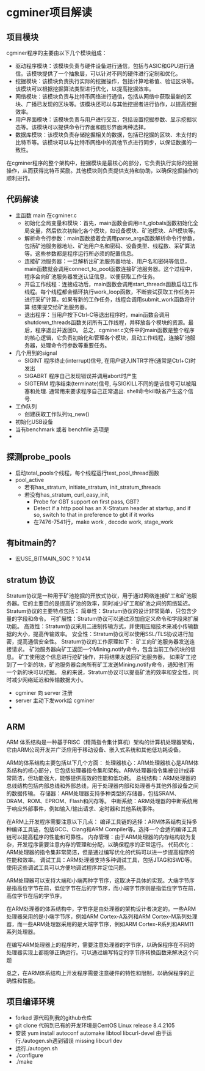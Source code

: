 <div align="left">

<h1 align="left">cgminer项目解读</h1>

## 项目模块
cgminer程序的主要由以下几个模块组成：
- 驱动程序模块：该模块负责与硬件设备进行通信，包括与ASIC和GPU进行通信。该模块提供了一个抽象层，可以针对不同的硬件进行定制和优化。
- 挖掘模块：该模块负责执行实际的挖掘操作，包括计算哈希值、验证区块等。该模块可以根据挖掘算法类型进行优化，以提高挖掘效率。
- 网络模块：该模块负责与比特币网络进行通信，包括从网络中获取最新的区块、广播已发现的区块等。该模块还可以与其他挖掘者进行协作，以提高挖掘效率。
- 用户界面模块：该模块负责与用户进行交互，包括设置挖掘参数、显示挖掘状态等。该模块可以提供命令行界面和图形界面两种选择。
- 数据库模块：该模块负责存储挖掘相关的数据，包括已挖掘的区块、未支付的比特币等。该模块可以与比特币网络中的其他节点进行同步，以保证数据的一致性。

在cgminer程序的整个架构中，挖掘模块是最核心的部分，它负责执行实际的挖掘操作，从而获得比特币奖励。其他模块则负责提供支持和协助，以确保挖掘操作的顺利进行。

## 代码解读
- 主函数 main 在cgminer.c
  * 初始化全局变量和模块：首先，main函数会调用init_globals函数初始化全局变量，然后依次初始化各个模块，如设备模块、矿池模块、API模块等。
  * 解析命令行参数：main函数接着会调用parse_args函数解析命令行参数，包括矿池服务器地址、矿池用户名和密码、设备类型、线程数、采矿算法等。这些参数都是程序运行所必须的配置信息。
  * 连接矿池服务器：一旦解析出矿池服务器地址、用户名和密码等信息，main函数就会调用connect_to_pool函数连接矿池服务器。这个过程中，程序会向矿池服务器发送认证信息，以便获取工作任务。
  * 开启工作线程：连接成功后，main函数会调用start_threads函数启动工作线程。每个线程都会循环执行work_loop函数，不断尝试获取工作任务并进行采矿计算。如果有新的工作任务，线程会调用submit_work函数将计算     结果提交给矿池服务器。
  * 退出程序：当用户按下Ctrl-C等退出程序时，main函数会调用shutdown_threads函数关闭所有工作线程，并释放各个模块的资源。最后，程序退出并返回0。
  总之，cgminer.c文件中的main函数是整个程序的核心逻辑，它负责初始化和管理各个模块，启动工作线程，连接矿池服务器，处理命令行参数等重要任务。
- 几个用到的signal
  * SIGINT 程序终止(interrupt)信号, 在用户键入INTR字符(通常是Ctrl+C)时发出
  * SIGABRT 程序自己发现错误并调用abort时产生
  * SIGTERM 程序结束(terminate)信号, 与SIGKILL不同的是该信号可以被阻塞和处理. 通常用来要求程序自己正常退出. shell命令kill缺省产生这个信号.
- 工作队列
  * 创建获取工作队列tq_new()
- 初始化USB设备
- 当有benchmark 或者 benchfile 选项是
-

## 探测probe_pools
- 启动total_pools个线程，每个线程运行test_pool_thread函数
- pool_active
  * 若有has_stratum, initiate_stratum, init_stratum_threads
  * 若没有has_stratum, curl_easy_init,
    * Probe for GBT support on first pass, GBT?
    * Detect if a http pool has an X-Stratum header at startup, and if so, switch to that in preference to gbt if it works
    * 在7476-7541行，make work , decode work, stage_work 


## 有bitmain的?
- 宏USE_BITMAIN_SOC ? 10414

## stratum 协议
Stratum协议是一种用于矿池挖掘的开放式协议，用于通过网络连接矿工和矿池服务器。它的主要目的是提高矿池的效率，同时减少矿工和矿池之间的网络延迟。
Stratum协议的主要特点包括：
简单性：Stratum协议的设计非常简单，只包含少量的字段和命令。
可扩展性：Stratum协议可以通过添加自定义命令和字段来扩展功能。
高效性：Stratum协议采用二进制传输方式，并使用压缩技术来减小传输数据的大小，提高传输效率。
安全性：Stratum协议可以使用SSL/TLS协议进行加密，提高通信安全性。
Stratum协议的工作原理如下：
矿工向矿池服务器发送连接请求。
矿池服务器向矿工返回一个Mining.notify命令，包含当前工作的块的信息。
矿工使用这个信息进行挖矿操作，并将结果发送回矿池服务器。
如果矿工挖到了一个新的块，矿池服务器会向所有矿工发送Mining.notify命令，通知他们有一个新的块可以挖掘。
总的来说，Stratum协议可以提高矿池的效率和安全性，同时减少网络延迟和传输数据大小。
- cgminer 向 server 注册
- server 主动下发work给 cgminer
- 

## ARM
ARM 体系结构是一种基于RISC（精简指令集计算机）架构的计算机处理器架构，它由ARM公司开发并广泛应用于移动设备、嵌入式系统和其他低功耗设备。

ARM的体系结构主要包括以下几个方面：
处理器核心：ARM处理器核心是ARM体系结构的核心部分，它包括处理器指令集和架构。ARM处理器指令集被设计成非常简洁，但功能强大，能够提供高效的性能和低功耗。
总线结构：ARM处理器的总线结构包括内部总线和外部总线，用于处理器内部和处理器与其他外部设备之间的数据传输。
存储器：ARM处理器支持多种类型的存储器，包括SRAM、DRAM、ROM、EPROM、Flash和闪存等。
中断系统：ARM处理器的中断系统用于响应外部事件，例如输入/输出请求、定时器和其他系统事件。

在ARM上开发程序需要注意以下几点：
编译工具链的选择：ARM体系结构支持多种编译工具链，包括GCC、Clang和ARM Compiler等。选择一个合适的编译工具链可以提高程序的性能和可靠性。
内存管理：由于ARM处理器的内存结构较为复杂，开发程序需要注意内存的管理和分配，以确保程序的正常运行。
代码优化：ARM处理器的指令集非常简洁，但是通过编写优化的代码可以进一步提高程序的性能和效率。
调试工具：ARM处理器支持多种调试工具，包括JTAG和SWD等。使用这些调试工具可以方便地调试程序并定位问题。

ARM处理器可以支持大端和小端两种字节序，这取决于具体的实现。大端字节序是指高位字节在前，低位字节在后的字节序，而小端字节序则是指低位字节在前，高位字节在后的字节序。

在ARM处理器的体系结构中，字节序是由处理器的架构设计者决定的。一些ARM处理器采用的是小端字节序，例如ARM Cortex-A系列和ARM Cortex-M系列处理器，而一些ARM处理器采用的是大端字节序，例如ARM Cortex-R系列和ARM11系列处理器。

在编写ARM处理器上的程序时，需要注意处理器的字节序，以确保程序在不同的处理器实现上都能够正确运行。可以通过编写特定的字节序转换函数来解决这个问题

总之，在ARM体系结构上开发程序需要注意硬件的特性和限制，以确保程序的正确性和性能。

## 项目编译环境
- forked 源代码到我的github仓库
- git clone 代码到已有的开发环境是CentOS Linux release 8.4.2105
- 安装 yum install autoconf automake libtool libcurl-devel 由于运行./autogen.sh遇到错误 missing libcurl dev
- 运行./autogen.sh
- ./configure
- ./make
</div>
